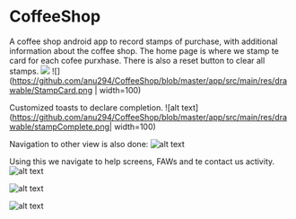 # CoffeeShop
A coffee shop android app to record stamps of purchase, with additional information about the coffee shop.
The home page is where we stamp te card for each cofee purxhase. There is also a reset button to clear all stamps.
![](https://github.com/anu294/CoffeeShop/blob/master/app/src/main/res/drawable/StampCard.png)
![](https://github.com/anu294/CoffeeShop/blob/master/app/src/main/res/drawable/StampCard.png | width=100)


Customized toasts to declare completion.
![alt text](https://github.com/anu294/CoffeeShop/blob/master/app/src/main/res/drawable/stampComplete.png| width=100)

Navigation to other view is also done:
![alt text](https://github.com/anu294/CoffeeShop/blob/master/app/src/main/res/drawable/navigationbar.png)

Using this we navigate to help screens, FAWs and te contact us activity.
![alt text](https://github.com/anu294/CoffeeShop/blob/master/app/src/main/res/drawable/helpStarter.png)

![alt text](https://github.com/anu294/CoffeeShop/blob/master/app/src/main/res/drawable/contactUsForm.png)

![alt text](https://github.com/anu294/CoffeeShop/blob/master/app/src/main/res/drawable/FAQ.png)
